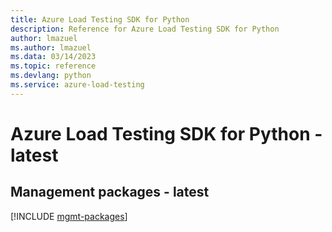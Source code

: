 ```yaml
---
title: Azure Load Testing SDK for Python
description: Reference for Azure Load Testing SDK for Python
author: lmazuel
ms.author: lmazuel
ms.data: 03/14/2023
ms.topic: reference
ms.devlang: python
ms.service: azure-load-testing
---
```

# Azure Load Testing SDK for Python - latest

## Management packages - latest
[!INCLUDE [mgmt-packages](load-testing-mgmt-index.md)]